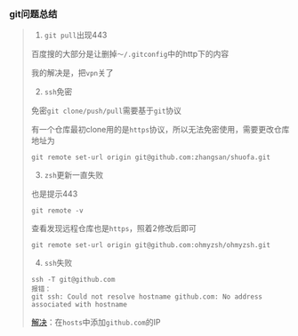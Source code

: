 ### git问题总结

> 1. `git pull`出现443
>
> 百度搜的大部分是让删掉`～/.gitconfig`中的http下的内容
>
> 我的解决是，把`vpn`关了
>
> 2. `ssh`免密
>
> 免密`git clone/push/pull`需要基于`git`协议
>
> 有一个仓库最初clone用的是`https`协议，所以无法免密使用，需要更改仓库地址为
>
> ```shell
> git remote set-url origin git@github.com:zhangsan/shuofa.git
> ```
>
> 3. `zsh`更新一直失败
>
> 也是提示443
>
> ```shell
> git remote -v
> ```
>
> 查看发现远程仓库也是`https`，照着2修改后即可
>
> ```shell
> git remote set-url origin git@github.com:ohmyzsh/ohmyzsh.git
> ```
>
> 4. `ssh`失败
>
> ```shell
> ssh -T git@github.com
> 报错：
> git ssh: Could not resolve hostname github.com: No address associated with hostname
> ```
>
> [解决](https://blog.csdn.net/weixin_51299478/article/details/125609169)：在`hosts`中添加`github.com`的IP